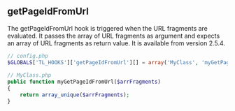 getPageIdFromUrl
----------------

The getPageIdFromUrl hook is triggered when the URL fragments are evaluated. It passes the array of URL fragments as argument and expects an array of URL fragments as return value. It is available from version 2.5.4.

```php
// config.php
$GLOBALS['TL_HOOKS']['getPageIdFromUrl'][] = array('MyClass', 'myGetPageIdFromUrl');
 
// MyClass.php
public function myGetPageIdFromUrl($arrFragments)
{
    return array_unique($arrFragments);
}
``` 
